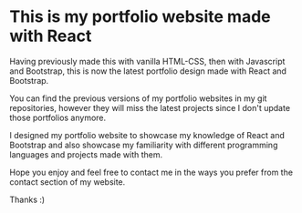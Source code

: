 # This is my portfolio website made with React

Having previously made this with vanilla HTML-CSS, then with Javascript and Bootstrap, this is now the latest portfolio design made with React and Bootstrap.


You can find the previous versions of my portfolio websites in my git repositories, however they will miss the latest projects since I don't update those portfolios anymore.

I designed my portfolio website to showcase my knowledge of React and Bootstrap and also showcase my familiarity with different programming languages and projects made with them.

Hope you enjoy and feel free to contact me in the ways you prefer from the contact section of my website.

Thanks :)

